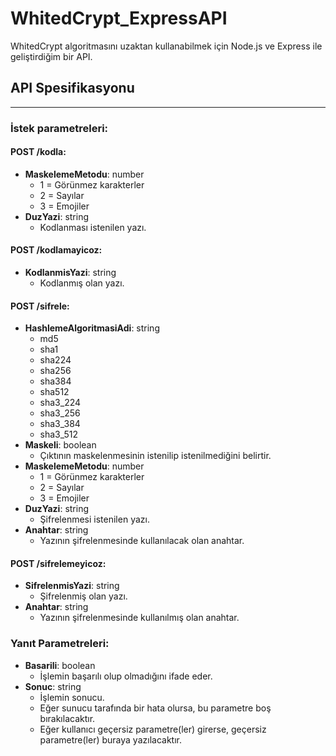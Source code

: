 # WhitedCrypt_ExpressAPI

WhitedCrypt algoritmasını uzaktan kullanabilmek için Node.js ve Express ile geliştirdiğim bir API.

## API Spesifikasyonu
---
### İstek parametreleri:

#### POST /kodla:
- **MaskelemeMetodu**: number
	- 1 = Görünmez karakterler
	- 2 = Sayılar
	- 3 = Emojiler
- **DuzYazi**: string
	- Kodlanması istenilen yazı.

#### POST /kodlamayicoz:
- **KodlanmisYazi**: string
	- Kodlanmış olan yazı.

#### POST /sifrele:
- **HashlemeAlgoritmasiAdi**: string
	- md5
	- sha1
	- sha224
	- sha256
	- sha384
	- sha512
	- sha3_224
	- sha3_256
	- sha3_384
	- sha3_512
- **Maskeli**: boolean
	- Çıktının maskelenmesinin istenilip istenilmediğini belirtir.
- **MaskelemeMetodu**: number
	- 1 = Görünmez karakterler
	- 2 = Sayılar
	- 3 = Emojiler
- **DuzYazi**: string
	- Şifrelenmesi istenilen yazı.
- **Anahtar**: string
	- Yazının şifrelenmesinde kullanılacak olan anahtar.

#### POST /sifrelemeyicoz:
- **SifrelenmisYazi**: string
	- Şifrelenmiş olan yazı.
- **Anahtar**: string
	- Yazının şifrelenmesinde kullanılmış olan anahtar.

### Yanıt Parametreleri:
- **Basarili**: boolean
	- İşlemin başarılı olup olmadığını ifade eder.
- **Sonuc**: string
	- İşlemin sonucu.
	- Eğer sunucu tarafında bir hata olursa, bu parametre boş bırakılacaktır.
	- Eğer kullanıcı geçersiz parametre(ler) girerse, geçersiz parametre(ler) buraya yazılacaktır.